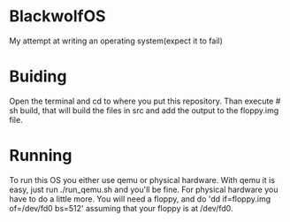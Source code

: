 BlackwolfOS
===========

My attempt at writing an operating system(expect it to fail)

Buiding
=======

Open the terminal and cd to where you put this repository.
Than execute # sh build, that will build the files in src and add the output to
the floppy.img file.

Running
=======

To run this OS you either use qemu or physical hardware. With qemu it is easy, 
just run ./run_qemu.sh and you'll be fine.
For physical hardware you have to do a little more. You will need a floppy, and
do 'dd if=floppy.img of=/dev/fd0 bs=512' assuming that your floppy is at /dev/fd0.
